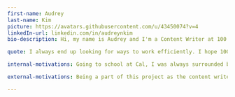 ```yaml
---
first-name: Audrey
last-name: Kim
picture: https://avatars.githubusercontent.com/u/43450074?v=4
linkedIn-url: linkedin.com/in/audreynkim
bio-description: Hi, my name is Audrey and I'm a Content Writer at 100 Automations. I'm a recent grad from UC Berkeley (Go Bears!) with a BA in English. Before graduating, I worked at HarperOne as an Editorial Intern, and taught writing to ESL students. I'm excited to get to work with others and make a positive contribution to my community!

quote: I always end up looking for ways to work efficiently. I hope 100 Automations will be of help to people like me, who want to make an impact on the world while saving time!

internal-motivations: Going to school at Cal, I was always surrounded by the tech world, but never totally immersed in it. I'm curious about tech and communication, so it's exciting to be part of a project that brings the two together.

external-motivations: Being a part of this project as the content writer has allowed me to rethink about the role of words in tech. No matter what project, communication is an essential piece of the puzzle. I hope to help convey ideas that can make an impact on the civic tech community and open source developers.

---
```

